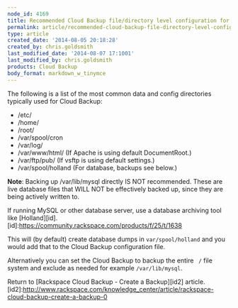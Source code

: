 ```yaml
---
node_id: 4169
title: Recommended Cloud Backup file/directory level configuration for a Linux server
permalink: article/recommended-cloud-backup-file-directory-level-configuration-for-a-linux-server
type: article
created_date: '2014-08-05 20:18:28'
created_by: chris.goldsmith
last_modified_date: '2014-08-07 17:1001'
last_modified_by: chris.goldsmith
products: Cloud Backup
body_format: markdown_w_tinymce
---
```


The following is a list of the most common data and config directories typically used for Cloud Backup:

* /etc/
* /home/
* /root/
* /var/spool/cron
* /var/log/
* /var/www/html/ (If Apache is using default DocumentRoot.)
* /var/ftp/pub/ (If vsftp is using default settings.)
* /var/spool/holland (For database, backups see below.)

__Note__: Backing up /var/lib/mysql directly IS NOT recommended. These are live database files that WILL NOT be effectively backed up, since they are being actively written to.

If running MySQL or other database server, use a database archiving tool like [Holland][id].
[id]:https://community.rackspace.com/products/f/25/t/1638


This will (by default) create database dumps in `var/spool/holland` and you would add that to the Cloud Backup configuration file.

Alternatively you can set the Cloud Backup to backup the entire ` /` file system and exclude as needed for example `/var/lib/mysql`.



Return to [Rackspace Cloud Backup - Create a Backup][id2]  article.
[id2]:http://www.rackspace.com/knowledge_center/article/rackspace-cloud-backup-create-a-backup-0
